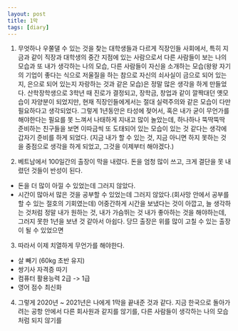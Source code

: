 ```yaml
---
layout: post
title: 1막
tags: [diary]
---
```


1. 무엇하나 우쭐댈 수 있는 것을 찾는 대학생들과 다르게 직장인들 사회에서, 특히 지금과 같이 직장과 대학생의 중간 지점에 있는 사람으로서 다른 사람들이 보는 나의 모습과 또 내가 생각하는 나의 모습, 다른 사람들이 자신을 소개하는 모습(왕왕 자기의 기업이 좋다는 식으로 저울질을 하는 참으로 자신의 쇠사실이 금으로 되어 있는지, 은으로 되어 있는지 자랑하는 것과 같은 모습)은 정말 많은 생각을 하게 만들었다. 산학장학생으로 3학년 때 진로가 결정되고, 장학금, 창업과 같이 깔짝대던 옛모습이 자양분이 되었지만, 현재 직장인들에게서는 절대 실력주의와 같은 모습이 다만 필요하다고 생각되었다. 그렇게 1년동안은 타성에 젖어서, 혹은 내가 굳이 무언가를 해야한다는 필요를 못 느껴서 나태하게 지내고 많이 놀았는데, 하나하나 뚝딱뚝딱 준비하는 친구들을 보면 이따금씩 또 도태되어 있는 모습이 있는 것 같다는 생각에 갑자기 준비를 하게 되었다. (지금 내가 할 수 있는 것, 지금 아니면 하지 못하는 것을 중점으로 생각을 하게 되었고, 그것을 이제부터 해야겠다.)

2. 베트남에서 100일간의 출장이 막을 내렸다. 돈을 엄청 많이 쓰고, 크게 결단을 못 내렸던 것들이 반성이 된다.
- 돈을 더 많이 아낄 수 있었는데 그러지 않았다.
- 시간이 많아서 많은 것을 공부할 수 있었는데 그러지 않았다.(회사망 안에서 공부를 할 수 있는 절호의 기회였는데)
어중간하게 시간을 보냈다는 것이 아깝고, 늘 생각하는 것처럼 정말 내가 원하는 것, 내가 가슴뛰는 것 내가 좋아하는 것을 해야하는데, 그러지 못한 1년을 보낸 것 같아서 아쉽다. 당므 출장은 위를 많이 고칠 수 있는 출장이 될 수 있었으면

3. 따라서 이제 치열하게 무언가를 해야한다.
- 살 빼기 (60kg 초반 유지)
- 쌍기사 자격증 따기
- 컴퓨터 활용능력 2급 -> 1급
- 영어 점수 최신화

4. 그렇게 2020년 ~ 2021년은 나에게 1막을 끝내준 것과 같다. 지금 한국으로 돌아가려는 공항 안에서 다른 회사원과 같지를 않기를, 다른 사람들이 생각하는 나의 모습처럼 되지 않기를

